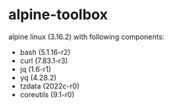 # alpine-toolbox

alpine linux (3.16.2) with following components:

- bash (5.1.16-r2)
- curl (7.83.1-r3)
- jq (1.6-r1)
- yq (4.28.2)
- tzdata (2022c-r0)
- coreutils (9.1-r0)
